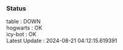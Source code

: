 ### Status


table : DOWN  
hogwarts : OK  
icy-bot : OK  
Latest Update : 2024-08-21 04:12:15.619391

